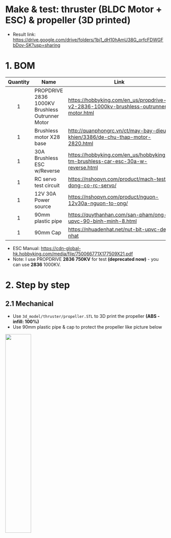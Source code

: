 # Make & test: thruster (BLDC Motor + ESC) & propeller (3D printed)
- Result link: https://drive.google.com/drive/folders/1bj1_dH10hAmU38G_orfcFDWGFbDov-SK?usp=sharing
# 1. BOM
| Quantity |                      Name                       |      Link     |
| :-------:|-------------------------------------------------| --------------|
| 1        | PROPDRIVE 2836 1000KV Brushless Outrunner Motor | https://hobbyking.com/en_us/propdrive-v2-2836-1000kv-brushless-outrunner-motor.html               |
| 1        | Brushless motor X28 base                        | http://quanphongrc.vn/ct/may-bay-dieu-khien/3386/de-chu-thap-motor-2820.html              |
| 1        | 30A Brushless ESC w/Reverse                     | https://hobbyking.com/en_us/hobbykingr-tm-brushless-car-esc-30a-w-reverse.html              |
| 1        | RC servo test circuit                           | https://nshopvn.com/product/mach-test-dong-co-rc-servo/              |
| 1        | 12V 30A Power source                            | https://nshopvn.com/product/nguon-12v30a-nguon-to-ong/              |
| 1        | 90mm plastic pipe                               | https://quythanhan.com/san-pham/ong-upvc-90-binh-minh-8.html              |
| 1        | 90mm Cap                                        | https://nhuadenhat.net/nut-bit-upvc-de-nhat              |

- ESC Manual: https://cdn-global-hk.hobbyking.com/media/file/750066771X177509X21.pdf
- Note: I use PROPDRIVE **2836 750KV** for test **(deprecated now)** - you can use **2836** 1000KV.

# 2. Step by step
## 2.1 Mechanical
- Use `3d_model/thruster/propeller.STL` to 3D print the propeller **(ABS - infill: 100%)**
- Use 90mm plastic pipe & cap to protect the propeller like picture below
<img src="https://drive.google.com/uc?export=view&id=1Iknp3wVl-vjtJTEsAQq-7NKp1bYaIKK9" width="40%">
